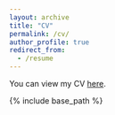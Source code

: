 ```yaml
---
layout: archive
title: "CV"
permalink: /cv/
author_profile: true
redirect_from:
  - /resume
---
```


You can view my CV [here](/files/Stenstrom_CV_Jan22.pdf).

{% include base_path %}


  
